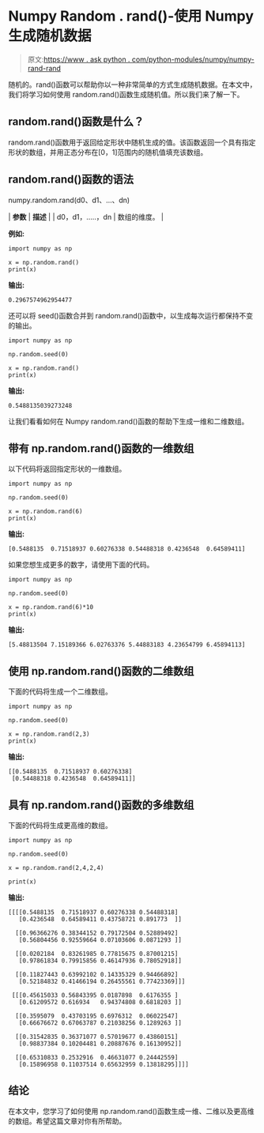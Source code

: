 # Numpy Random . rand()-使用 Numpy 生成随机数据

> 原文:[https://www . ask python . com/python-modules/numpy/numpy-rand-rand](https://www.askpython.com/python-modules/numpy/numpy-random-rand)

随机的。rand()函数可以帮助你以一种非常简单的方式生成随机数据。在本文中，我们将学习如何使用 random.rand()函数生成随机值。所以我们来了解一下。

## random.rand()函数是什么？

random.rand()函数用于返回给定形状中随机生成的值。该函数返回一个具有指定形状的数组，并用正态分布在[0，1]范围内的随机值填充该数组。

## random.rand()函数的语法

numpy.random.rand(d0、d1、…、dn)

| **参数** | **描述** |
| d0，d1，…..，dn | 数组的维度。 |

**例如:**

```
import numpy as np

x = np.random.rand()
print(x)

```

**输出:**

```
0.2967574962954477

```

还可以将 seed()函数合并到 random.rand()函数中，以生成每次运行都保持不变的输出。

```
import numpy as np

np.random.seed(0)

x = np.random.rand()
print(x)

```

**输出:**

```
0.5488135039273248

```

让我们看看如何在 Numpy random.rand()函数的帮助下生成一维和二维数组。

## 带有 np.random.rand()函数的一维数组

以下代码将返回指定形状的一维数组。

```
import numpy as np

np.random.seed(0)

x = np.random.rand(6)
print(x)

```

**输出:**

```
[0.5488135  0.71518937 0.60276338 0.54488318 0.4236548  0.64589411]

```

如果您想生成更多的数字，请使用下面的代码。

```
import numpy as np

np.random.seed(0)

x = np.random.rand(6)*10
print(x)

```

**输出:**

```
[5.48813504 7.15189366 6.02763376 5.44883183 4.23654799 6.45894113]

```

## 使用 np.random.rand()函数的二维数组

下面的代码将生成一个二维数组。

```
import numpy as np

np.random.seed(0)

x = np.random.rand(2,3)
print(x)

```

**输出:**

```
[[0.5488135  0.71518937 0.60276338]
 [0.54488318 0.4236548  0.64589411]]

```

## 具有 np.random.rand()函数的多维数组

下面的代码将生成更高维的数组。

```
import numpy as np

np.random.seed(0)

x = np.random.rand(2,4,2,4)

print(x)

```

**输出:**

```
[[[[0.5488135  0.71518937 0.60276338 0.54488318]
   [0.4236548  0.64589411 0.43758721 0.891773  ]]

  [[0.96366276 0.38344152 0.79172504 0.52889492]
   [0.56804456 0.92559664 0.07103606 0.0871293 ]]

  [[0.0202184  0.83261985 0.77815675 0.87001215]
   [0.97861834 0.79915856 0.46147936 0.78052918]]

  [[0.11827443 0.63992102 0.14335329 0.94466892]
   [0.52184832 0.41466194 0.26455561 0.77423369]]]

 [[[0.45615033 0.56843395 0.0187898  0.6176355 ]
   [0.61209572 0.616934   0.94374808 0.6818203 ]]

  [[0.3595079  0.43703195 0.6976312  0.06022547]
   [0.66676672 0.67063787 0.21038256 0.1289263 ]]

  [[0.31542835 0.36371077 0.57019677 0.43860151]
   [0.98837384 0.10204481 0.20887676 0.16130952]]

  [[0.65310833 0.2532916  0.46631077 0.24442559]
   [0.15896958 0.11037514 0.65632959 0.13818295]]]]

```

## 结论

在本文中，您学习了如何使用 np.random.rand()函数生成一维、二维以及更高维的数组。希望这篇文章对你有所帮助。